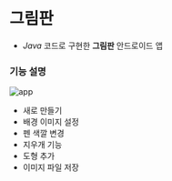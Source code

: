 # 그림판
- *Java* 코드로 구현한 **그림판** 안드로이드 앱

### 기능 설명
![app](https://user-images.githubusercontent.com/87348583/131631839-7f8edcc7-e258-43ab-a0e8-e2fe2280fefe.png)


- 새로 만들기
- 배경 이미지 설정
- 펜 색깔 변경
- 지우개 기능
- 도형 추가
- 이미지 파일 저장
